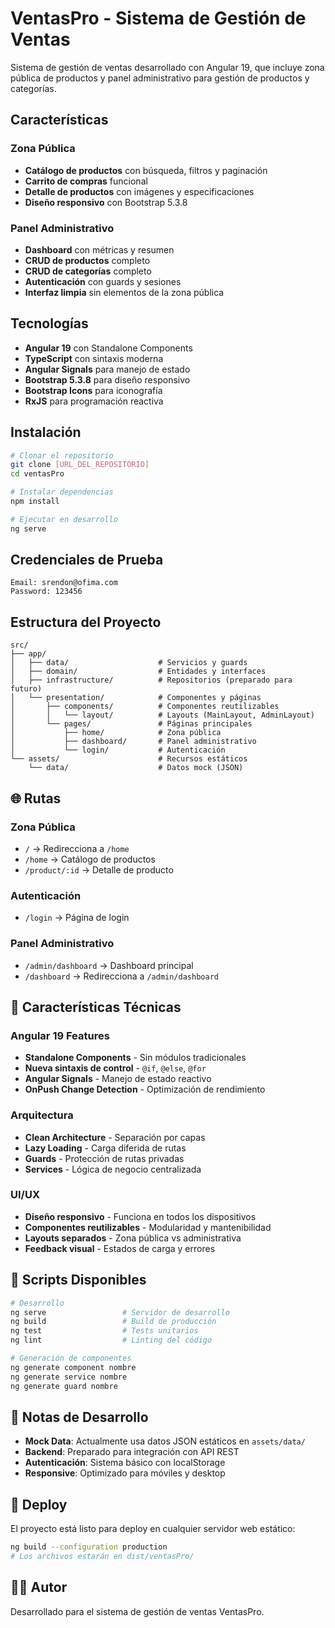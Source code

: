 # VentasPro - Sistema de Gestión de Ventas

Sistema de gestión de ventas desarrollado con Angular 19, que incluye zona pública de productos y panel administrativo para gestión de productos y categorías.

## Características

### Zona Pública
- **Catálogo de productos** con búsqueda, filtros y paginación
- **Carrito de compras** funcional
- **Detalle de productos** con imágenes y especificaciones
- **Diseño responsivo** con Bootstrap 5.3.8

### Panel Administrativo
- **Dashboard** con métricas y resumen
- **CRUD de productos** completo
- **CRUD de categorías** completo
- **Autenticación** con guards y sesiones
- **Interfaz limpia** sin elementos de la zona pública

## Tecnologías

- **Angular 19** con Standalone Components
- **TypeScript** con sintaxis moderna
- **Angular Signals** para manejo de estado
- **Bootstrap 5.3.8** para diseño responsivo
- **Bootstrap Icons** para iconografía
- **RxJS** para programación reactiva

## Instalación

```bash
# Clonar el repositorio
git clone [URL_DEL_REPOSITORIO]
cd ventasPro

# Instalar dependencias
npm install

# Ejecutar en desarrollo
ng serve
```

## Credenciales de Prueba

```
Email: srendon@ofima.com
Password: 123456
```

## Estructura del Proyecto

```
src/
├── app/
│   ├── data/                    # Servicios y guards
│   ├── domain/                  # Entidades y interfaces
│   ├── infrastructure/          # Repositorios (preparado para futuro)
│   └── presentation/            # Componentes y páginas
│       ├── components/          # Componentes reutilizables
│       │   └── layout/          # Layouts (MainLayout, AdminLayout)
│       └── pages/               # Páginas principales
│           ├── home/            # Zona pública
│           ├── dashboard/       # Panel administrativo
│           └── login/           # Autenticación
└── assets/                      # Recursos estáticos
    └── data/                    # Datos mock (JSON)
```

## 🌐 Rutas

### Zona Pública
- `/` → Redirecciona a `/home`
- `/home` → Catálogo de productos
- `/product/:id` → Detalle de producto

### Autenticación
- `/login` → Página de login

### Panel Administrativo
- `/admin/dashboard` → Dashboard principal
- `/dashboard` → Redirecciona a `/admin/dashboard`

## 🎨 Características Técnicas

### Angular 19 Features
- **Standalone Components** - Sin módulos tradicionales
- **Nueva sintaxis de control** - `@if`, `@else`, `@for`
- **Angular Signals** - Manejo de estado reactivo
- **OnPush Change Detection** - Optimización de rendimiento

### Arquitectura
- **Clean Architecture** - Separación por capas
- **Lazy Loading** - Carga diferida de rutas
- **Guards** - Protección de rutas privadas
- **Services** - Lógica de negocio centralizada

### UI/UX
- **Diseño responsivo** - Funciona en todos los dispositivos
- **Componentes reutilizables** - Modularidad y mantenibilidad
- **Layouts separados** - Zona pública vs administrativa
- **Feedback visual** - Estados de carga y errores

## 🔧 Scripts Disponibles

```bash
# Desarrollo
ng serve                 # Servidor de desarrollo
ng build                 # Build de producción
ng test                  # Tests unitarios
ng lint                  # Linting del código

# Generación de componentes
ng generate component nombre
ng generate service nombre
ng generate guard nombre
```

## 📝 Notas de Desarrollo

- **Mock Data**: Actualmente usa datos JSON estáticos en `assets/data/`
- **Backend**: Preparado para integración con API REST
- **Autenticación**: Sistema básico con localStorage
- **Responsive**: Optimizado para móviles y desktop

## 🚀 Deploy

El proyecto está listo para deploy en cualquier servidor web estático:

```bash
ng build --configuration production
# Los archivos estarán en dist/ventasPro/
```

## 👨‍💻 Autor

Desarrollado para el sistema de gestión de ventas VentasPro.

